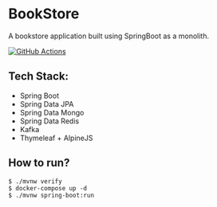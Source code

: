 # BookStore
A bookstore application built using SpringBoot as a monolith.

[![GitHub Actions](https://github.com/sivaprasadreddy/bookstore/actions/workflows/maven.yml/badge.svg)](https://github.com/sivaprasadreddy/bookstore/actions/workflows/maven.yml)

## Tech Stack:
* Spring Boot
* Spring Data JPA
* Spring Data Mongo
* Spring Data Redis
* Kafka
* Thymeleaf + AlpineJS

## How to run?

```shell
$ ./mvnw verify
$ docker-compose up -d
$ ./mvnw spring-boot:run
```